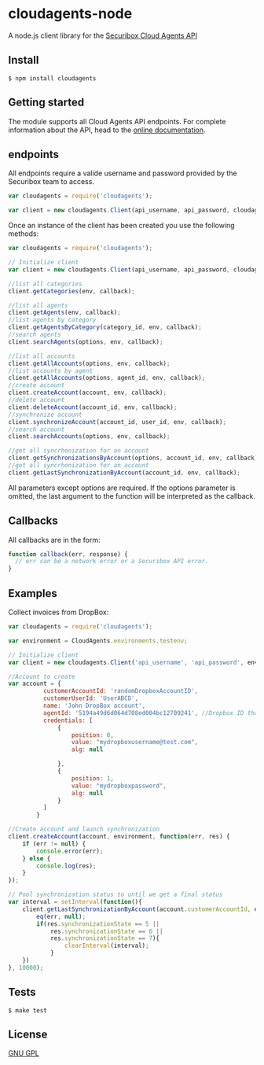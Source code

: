 cloudagents-node
==============

A node.js client library for the [Securibox Cloud Agents API][1]

## Install
```console
$ npm install cloudagents
```

## Getting started
The module supports all Cloud Agents API endpoints. For complete information about the API, head to the [online documentation][2].

## endpoints

All endpoints require a valide username and password provided by the Securibox team to access.

```javascript
var cloudagents = require('cloudagents');

var client = new cloudagents.Client(api_username, api_password, cloudagents_env);
```

Once an instance of the client has been created you use the following methods:
```javascript
var cloudagents = require('cloudagents');

// Initialize client
var client = new cloudagents.Client(api_username, api_password, cloudagents_env);

//list all categories
client.getCategories(env, callback);

//list all agents
client.getAgents(env, callback);
//list agents by category
client.getAgentsByCategory(category_id, env, callback);
//search agents
client.searchAgents(options, env, callback);

//list all accounts
client.getAllAccounts(options, env, callback);
//list accounts by agent
client.getAllAccounts(options, agent_id, env, callback);
//create account
client.createAccount(account, env, callback);
//delete account
client.deleteAccount(account_id, env, callback);
//synchronize account
client.synchronizeAccount(account_id, user_id, env, callback);
//search account
client.searchAccounts(options, env, callback);

//get all syncrhonization for an account
client.getSynchronizationsByAccount(options, account_id, env, callback);
//get all syncrhonization for an account
client.getLastSynchronizationByAccount(account_id, env, callback);
```

All parameters except options are required. If the options parameter is omitted, the last argument to the function will be interpreted as the callback.


## Callbacks

All callbacks are in the form:
```javascript
function callback(err, response) {
  // err can be a network error or a Securibox API error.
}
```

## Examples
Collect invoices from DropBox:

```javascript
var cloudagents = require('cloudagents');

var environment = CloudAgents.environments.testenv;

// Initialize client
var client = new cloudagents.Client('api_username', 'api_password', environment);

//Account to create
var account = {
          customerAccountId: 'randomDropboxAccountID',
          customerUserId: 'UserABCD',
          name: 'John DropBox account',
          agentId: '5194a49d6d064d708ed004bc12709241', //Dropbox ID that you can get by listing all available agents
          credentials: [
              {
                  position: 0,
                  value: "mydropboxusername@test.com",
                  alg: null

              },
              {
                  position: 1,
                  value: "mydropboxpassword",
                  alg: null
              }
          ]  
        }

//Create account and launch synchronization
client.createAccount(account, environment, function(err, res) {
    if (err != null) {
        console.error(err);
    } else {
        console.log(res);
    }
});

// Pool synchronization status to until we get a final status
var interval = setInterval(function(){
    client.getLastSynchronizationByAccount(account.customerAccountId, environment, function(err, res){            
        eq(err, null);
        if(res.synchronizationState == 5 ||
            res.synchronizationState == 6 ||
            res.synchronizationState == 7){
                clearInterval(interval);
            }
    })
}, 10000);
```

## Tests

```console
$ make test
```

## License
[GNU GPL][3]

[1]: https://sca.securibox.eu
[2]: https://sca.securibox.eu/doc.html
[3]: https://github.com/Securibox/cloudagents-node/blob/master/LICENSE